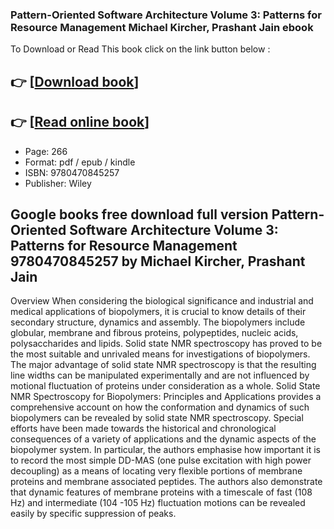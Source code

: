 ### Pattern-Oriented Software Architecture Volume 3: Patterns for Resource Management Michael Kircher, Prashant Jain ebook

To Download or Read This book click on the link button below :

## 👉  [**[Download book](http://ebooksharez.info/download.php?group=book&from=github.com&id=504586&lnk=1063 "Download book")**]

## 👉  [**[Read online book](http://ebooksharez.info/download.php?group=book&from=github.com&id=504586&lnk=1063 "Read online book")**]


* Page: 266
* Format: pdf / epub / kindle
* ISBN: 9780470845257
* Publisher: Wiley



## Google books free download full version Pattern-Oriented Software Architecture Volume 3: Patterns for Resource Management 9780470845257 by Michael Kircher, Prashant Jain


Overview
When considering the biological significance and industrial and medical applications of biopolymers, it is crucial to know details of their secondary structure, dynamics and assembly. The biopolymers include globular, membrane and fibrous proteins, polypeptides, nucleic acids, polysaccharides and lipids. Solid state NMR spectroscopy has proved to be the most suitable and unrivaled means for investigations of biopolymers. The major advantage of solid state NMR spectroscopy is that the resulting line widths can be manipulated experimentally and are not influenced by motional fluctuation of proteins under consideration as a whole. 
Solid State NMR Spectroscopy for Biopolymers: Principles and Applications provides a comprehensive account on how the conformation and dynamics of such biopolymers can be revealed by solid state NMR spectroscopy. Special efforts have been made towards the historical and chronological consequences of a variety of applications and the dynamic aspects of the biopolymer system. In particular, the authors emphasise how important it is to record the most simple DD-MAS (one pulse excitation with high power decoupling) as a means of locating very flexible portions of membrane proteins and membrane associated peptides. The authors also demonstrate that dynamic features of membrane proteins with a timescale of fast (108 Hz) and intermediate (104 -105 Hz) fluctuation motions can be revealed easily by specific suppression of peaks.





